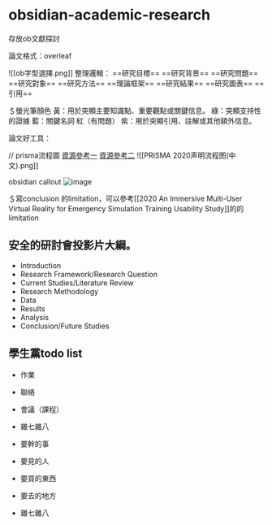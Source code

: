 # obsidian-academic-research
存放ob文獻探討

論文格式：overleaf

![[ob字型選擇.png]]
整理邏輯：
==研究目標==
==研究背景==
==研究問題==
==研究對象==
==研究方法==
==理論框架==
==研究結果==
==研究圖表==
==引用==

＄螢光筆顏色
黃：用於突顯主要知識點、重要觀點或關鍵信息。
綠：突顯支持性的證據
藍：關鍵名詞
紅（有問題）
紫：用於突顯引用、註解或其他額外信息。


論文好工具：

// prisma流程圖
[資源參考一](https://wycswimming.blogspot.com/2022/12/PRISMAflowdiagram.html)
[資源參考二](https://mengte.online/archives/13104)
![[PRISMA 2020声明流程图(中文).png]]



obsidian callout
![image](https://forum.obsidian.md/uploads/default/original/3X/7/e/7e01227e6203044edce77bf50c2ded4fe0f0d194.png)


＄寫conclusion 的limitation，可以參考[[2020 An Immersive Multi-User Virtual Reality for Emergency Simulation Training Usability Study]]的的limitation


## 安全的研討會投影片大綱。
- Introduction
- Research Framework/Research Question
- Current Studies/Literature Review
- Research Methodology
- Data
- Results
- Analysis
- Conclusion/Future Studies
## 學生黨todo list
- 作業
- 聯絡
- 會議（課程）
- 雜七雜八

- 要幹的事
- 要見的人
- 要買的東西
- 要去的地方
- 雜七雜八

